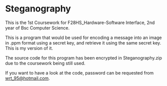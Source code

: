 # Steganography

This is the 1st Coursework for F28HS_Hardware-Software Interface, 2nd year of Bsc Computer Science.

This is a program that would be used for encoding a message into an image in .ppm format using a secret key, and retrieve it using the same secret key. This is my version of it.

The source code for this program has been encrypted in Steganography.zip due to the coursework being still used. 

If you want to have a look at the code, password can be requested from wrt_95@hotmail.com.
